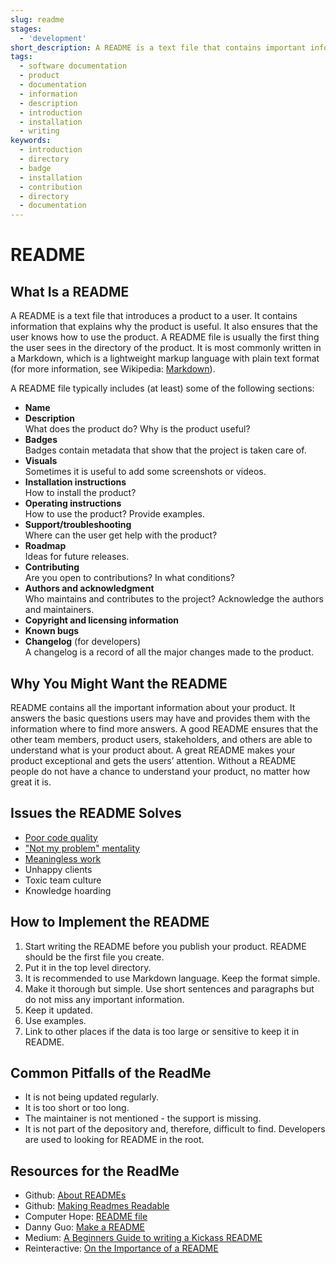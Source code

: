 ```yaml
---
slug: readme
stages:
  - 'development'
short_description: A README is a text file that contains important information about the product. It is the first thing the user sees in the directory of the product. It helps the user to understand what does the product do and how to use it.
tags:
  - software documentation
  - product
  - documentation
  - information
  - description
  - introduction
  - installation
  - writing
keywords:
  - introduction
  - directory
  - badge
  - installation
  - contribution
  - directory
  - documentation
---
```


# README

## What Is a README

A README is a text file that introduces a product to a user. It contains information that explains why the product is useful. It also ensures that the user knows how to use the product. A README file is usually the first thing the user sees in the directory of the product. It is most commonly written in a Markdown, which is a lightweight markup language with plain text format (for more information, see Wikipedia: [Markdown](https://en.wikipedia.org/wiki/Markdown)).

A README file typically includes (at least) some of the following sections:

- **Name**
- **Description**  
  What does the product do? Why is the product useful?
- **Badges**  
  Badges contain metadata that show that the project is taken care of.
- **Visuals**  
  Sometimes it is useful to add some screenshots or videos.
- **Installation instructions**  
  How to install the product?
- **Operating instructions**  
  How to use the product? Provide examples.
- **Support/troubleshooting**  
  Where can the user get help with the product?
- **Roadmap**  
  Ideas for future releases.
- **Contributing**  
  Are you open to contributions? In what conditions?
- **Authors and acknowledgment**  
  Who maintains and contributes to the project? Acknowledge the authors and maintainers.
- **Copyright and licensing information**
- **Known bugs**
- **Changelog** (for developers)  
  A changelog is a record of all the major changes made to the product.

## Why You Might Want the README

README contains all the important information about your product. It answers the basic questions users may have and provides them with the information where to find more answers. A good README ensures that the other team members, product users, stakeholders, and others are able to understand what is your product about. A great README makes your product exceptional and gets the users’ attention. Without a README people do not have a chance to understand your product, no matter how great it is.

## Issues the README Solves

- [Poor code quality](/problems/poor-code-quality)
- ["Not my problem" mentality](/problems/not-my-problem-mentality)
- [Meaningless work](/problems/meaningless-work)
- Unhappy clients
- Toxic team culture
- Knowledge hoarding

## How to Implement the README

1.  Start writing the README before you publish your product. README should be the first file you create.
2.  Put it in the top level directory.
3.  It is recommended to use Markdown language. Keep the format simple.
4.  Make it thorough but simple. Use short sentences and paragraphs but do not miss any important information.
5.  Keep it updated.
6.  Use examples.
7.  Link to other places if the data is too large or sensitive to keep it in README.

## Common Pitfalls of the ReadMe

- It is not being updated regularly.
- It is too short or too long.
- The maintainer is not mentioned - the support is missing.
- It is not part of the depository and, therefore, difficult to find. Developers are used to looking for README in the root.

## Resources for the ReadMe

- Github: [About READMEs](https://help.github.com/en/articles/about-readmes)
- Github: [Making Readmes Readable](https://github.com/18F/open-source-guide/blob/18f-pages/pages/making-readmes-readable.md#list-the-licensing-information-for-your-project)
- Computer Hope: [README file](https://www.computerhope.com/jargon/////r/readme.htm)
- Danny Guo: [Make a README](https://www.makeareadme.com/)
- Medium: [A Beginners Guide to writing a Kickass README](https://medium.com/@meakaakka/a-beginners-guide-to-writing-a-kickass-readme-7ac01da88ab3)
- Reinteractive: [On the Importance of a README](https://reinteractive.com/posts/137-on-the-importance-of-a-readme)
